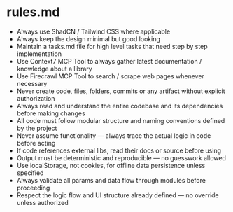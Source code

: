 # rules.md

- Always use ShadCN / Tailwind CSS where applicable  
- Always keep the design minimal but good looking  
- Maintain a tasks.md file for high level tasks that need step by step implementation  
- Use Context7 MCP Tool to always gather latest documentation / knowledge about a library  
- Use Firecrawl MCP Tool to search / scrape web pages whenever necessary  
- Never create code, files, folders, commits or any artifact without explicit authorization  
- Always read and understand the entire codebase and its dependencies before making changes  
- All code must follow modular structure and naming conventions defined by the project  
- Never assume functionality — always trace the actual logic in code before acting  
- If code references external libs, read their docs or source before using  
- Output must be deterministic and reproducible — no guesswork allowed  
- Use localStorage, not cookies, for offline data persistence unless specified  
- Always validate all params and data flow through modules before proceeding  
- Respect the logic flow and UI structure already defined — no override unless authorized  
